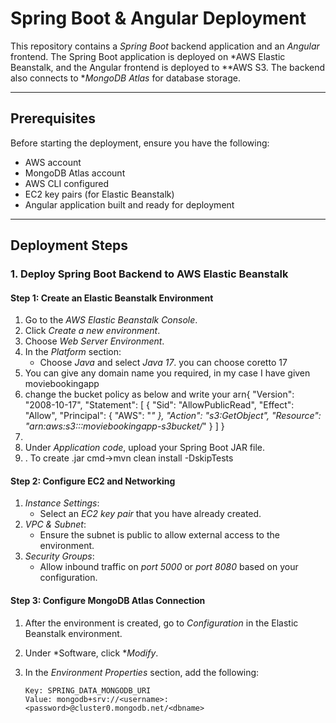 # Spring Boot & Angular Deployment

This repository contains a *Spring Boot* backend application and an *Angular* frontend. The Spring Boot application is deployed on *AWS Elastic Beanstalk, and the Angular frontend is deployed to **AWS S3. The backend also connects to **MongoDB Atlas* for database storage.

---

## Prerequisites

Before starting the deployment, ensure you have the following:

- AWS account
- MongoDB Atlas account
- AWS CLI configured
- EC2 key pairs (for Elastic Beanstalk)
- Angular application built and ready for deployment

---

## Deployment Steps

### 1. Deploy Spring Boot Backend to AWS Elastic Beanstalk

#### Step 1: Create an Elastic Beanstalk Environment

1. Go to the *AWS Elastic Beanstalk Console*.
2. Click *Create a new environment*.
3. Choose *Web Server Environment*.
4. In the *Platform* section:
   - Choose *Java* and select *Java 17*. you can choose coretto 17
5. You can give any domain name you required, in my case I have given moviebookingapp
6.  change the bucket policy as below and write your arn{
    "Version": "2008-10-17",
    "Statement": [
        {
            "Sid": "AllowPublicRead",
            "Effect": "Allow",
            "Principal": {
                "AWS": "*"
            },
            "Action": "s3:GetObject",
            "Resource": "arn:aws:s3:::moviebookingapp-s3bucket/*"
        }
    ]
}
7.
8.  Under *Application code*, upload your Spring Boot JAR file.
9. . To create .jar cmd->mvn clean install -DskipTests

#### Step 2: Configure EC2 and Networking

1. *Instance Settings*:
   - Select an *EC2 key pair* that you have already created.
2. *VPC & Subnet*:
   - Ensure the subnet is public to allow external access to the environment.
3. *Security Groups*:
   - Allow inbound traffic on *port 5000* or *port 8080* based on your configuration.

#### Step 3: Configure MongoDB Atlas Connection

1. After the environment is created, go to *Configuration* in the Elastic Beanstalk environment.
2. Under *Software, click **Modify*.
3. In the *Environment Properties* section, add the following:

   ```properties
   Key: SPRING_DATA_MONGODB_URI
   Value: mongodb+srv://<username>:<password>@cluster0.mongodb.net/<dbname>
